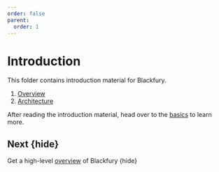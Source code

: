 ```yaml
---
order: false
parent:
  order: 1
---
```


# Introduction

This folder contains introduction material for Blackfury.

1. [Overview](./overview)
1. [Architecture](./architecture)

After reading the introduction material, head over to the [basics](../basics/README) to learn more.

## Next {hide}

Get a high-level [overview](./overview) of Blackfury {hide}

